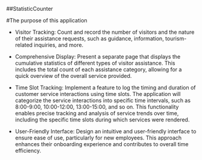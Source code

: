 ##StatisticCounter

#The purpose of this application

- Visitor Tracking: Count and record the number of visitors and the nature of their assistance requests, such as guidance, information, tourism-related inquiries, and more.

- Comprehensive Display: Present a separate page that displays the cumulative statistics of different types of visitor assistance. This includes the total count of each assistance category, allowing for a quick overview of the overall service provided.

- Time Slot Tracking: Implement a feature to log the timing and duration of customer service interactions using time slots. The application will categorize the service interactions into specific time intervals, such as 8:00-9:00, 10:00-12:00, 13:00-15:00, and so on. This functionality enables precise tracking and analysis of service trends over time, including the specific time slots during which services were rendered.

- User-Friendly Interface: Design an intuitive and user-friendly interface to ensure ease of use, particularly for new employees. This approach enhances their onboarding experience and contributes to overall time efficiency.
